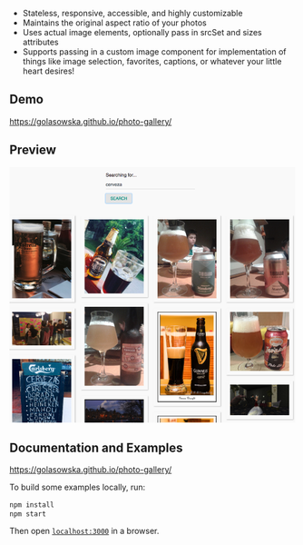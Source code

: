 



* Stateless, responsive, accessible, and highly customizable
* Maintains the original aspect ratio of your photos
* Uses actual image elements, optionally pass in srcSet and sizes attributes
* Supports passing in a custom image component for implementation of things like image selection, favorites, captions, or whatever your little heart desires!

## Demo

[https://golasowska.github.io/photo-gallery/ ](https://golasowska.github.io/photo-gallery/ )

## Preview
<img src="./images/photo-gallery.png" />

## Documentation and Examples

[https://golasowska.github.io/photo-gallery/ ](https://golasowska.github.io/photo-gallery/ )


To build some examples locally, run:

```
npm install
npm start
```

Then open [`localhost:3000`](http://localhost:3000) in a browser.
